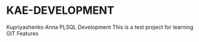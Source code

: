 # KAE-DEVELOPMENT
Kupriyashenko Anna PLSQL Development
This is a test project for learning GIT Features
